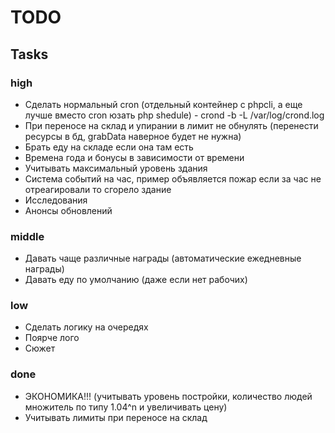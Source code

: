 # TODO

## Tasks

### high

* Сделать нормальный cron (отдельный контейнер с phpcli, а еще лучше вместо cron юзать php shedule) - crond -b -L /var/log/crond.log
* При переносе на склад и упирании в лимит не обнулять (перенести ресурсы в бд, grabData наверное будет не нужна)
* Брать еду на складе если она там есть
* Времена года и бонусы в зависимости от времени
* Учитывать максимальный уровень здания
* Система событий на час, пример объявляется пожар если за час не отреагировали то сгорело здание
* Исследования
* Анонсы обновлений

### middle

* Давать чаще различные награды (автоматические ежедневные награды)
* Давать еду по умолчанию (даже если нет рабочих)

### low

* Сделать логику на очередях
* Поярче лого
* Сюжет

### done

* ЭКОНОМИКА!!! (учитывать уровень постройки, количество людей множитель по типу 1.04^n и увеличивать цену)
* Учитывать лимиты при переносе на склад
